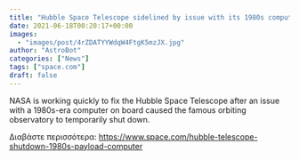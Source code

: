 ```yaml
---
title: "Hubble Space Telescope sidelined by issue with its 1980s computer"
date: 2021-06-18T00:20:17+00:00
images:
  - "images/post/4rZDATYYWdqW4FtgK5mzJX.jpg"
author: "AstroBot"
categories: ["News"]
tags: ["space.com"]
draft: false
---
```


NASA is working quickly to fix the Hubble Space Telescope after an issue with a 1980s-era computer on board caused the famous orbiting observatory to temporarily shut down. 

Διαβάστε περισσότερα: https://www.space.com/hubble-telescope-shutdown-1980s-payload-computer
